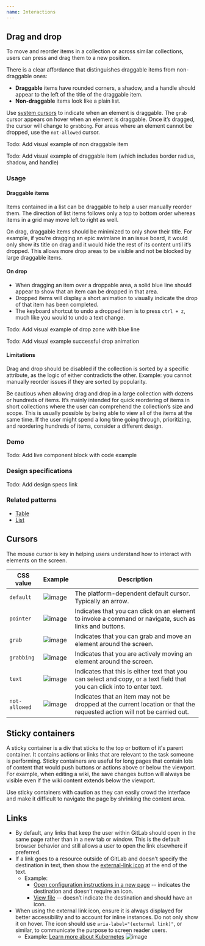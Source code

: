 ```yaml
---
name: Interactions
---
```


## Drag and drop

To move and reorder items in a collection or across similar collections, users can press and drag them to a new position.

There is a clear affordance that distinguishes draggable items from non-draggable ones:

- **Draggable** items have rounded corners, a shadow, and a handle should appear to the left of the title of the draggable item.
- **Non-draggable** items look like a plain list.

Use [system cursors](#cursors) to indicate when an element is draggable. The `grab` cursor appears on hover when an element is draggable. Once it’s dragged, the cursor will change to `grabbing`. For areas where an element cannot be dropped, use the `not-allowed` cursor.

Todo: Add visual example of non draggable item

Todo: Add visual example of draggable item (which includes border radius, shadow, and handle)

### Usage

#### Draggable items

Items contained in a list can be draggable to help a user manually reorder them. The direction of list items follows only a top to bottom order whereas items in a grid may move left to right as well.

On drag, draggable items should be minimized to only show their title. For example, if you’re dragging an epic swimlane in an issue board, it would only show its title on drag and it would hide the rest of its content until it‘s dropped. This allows more drop areas to be visible and not be blocked by large draggable items.

#### On drop

- When dragging an item over a droppable area, a solid blue line should appear to show that an item can be dropped in that area.
- Dropped items will display a short animation to visually indicate the drop of that item has been completed. 
- The keyboard shortcut to undo a dropped item is to press `ctrl + z`, much like you would to undo a text change. 

Todo: Add visual example of drop zone with blue line

Todo: Add visual example successful drop animation

#### Limitations

Drag and drop should be disabled if the collection is sorted by a specific attribute, as the logic of either contradicts the other. Example: you cannot manually reorder issues if they are sorted by popularity.

Be cautious when allowing drag and drop in a large collection with dozens or hundreds of items. It’s mainly intended for quick reordering of items in short collections where the user can comprehend the collection’s size and scope. This is usually possible by being able to view all of the items at the same time. If the user might spend a long time going through, prioritizing, and reordering hundreds of items, consider a different design.

### Demo

Todo: Add live component block with code example

### Design specifications

Todo: Add design specs link

### Related patterns

- [Table](/components/table)
- [List](/components/list)

## Cursors

The mouse cursor is key in helping users understand how to interact with elements on the screen.

| **CSS value** | **Example** | **Description** |
| --- | --- | --- |
| `default` | ![image](/img/cursors-default.svg) | The platform-dependent default cursor. Typically an arrow. |
| `pointer` | ![image](/img/cursors-pointer.svg) | Indicates that you can click on an element to invoke a command or navigate, such as links and buttons. |
| `grab` | ![image](/img/cursors-grab.svg) | Indicates that you can grab and move an element around the screen. |
| `grabbing` | ![image](/img/cursors-grabbing.svg) | Indicates that you are actively moving an element around the screen. |
| `text` | ![image](/img/cursors-text.svg) | Indicates that this is either text that you can select and copy, or a text field that you can click into to enter text. |
| `not-allowed` | ![image](/img/cursors-notallowed.svg) | Indicates that an item may not be dropped at the current location or that the requested action will not be carried out. |

## Sticky containers

A sticky container is a div that sticks to the top or bottom of it's parent container. It contains actions or links that are relevant to the task someone is performing. Sticky containers are useful for long pages that contain lots of content that would push buttons or actions above or below the viewport. For example, when editing a wiki, the save changes button will always be visible even if the wiki content extends below the viewport.

Use sticky containers with caution as they can easily crowd the interface and make it difficult to navigate the page by shrinking the content area.

## Links

- By default, any links that keep the user within GitLab should open in the same page rather than in a new tab or window. This is the default browser behavior and still allows a user to open the link elsewhere if preferred.
- If a link goes to a resource outside of GitLab and doesn’t specify the destination in text, then show the [external-link icon](http://gitlab-org.gitlab.io/gitlab-svgs/?q=~external-link) at the end of the text.
    - Example:
        - [Open configuration instructions in a new page]() -- indicates the destination and doesn’t require an icon.
        - [View file]() -- doesn’t indicate the destination and should have an icon.
- When using the external link icon, ensure it is always displayed for better accessibility and to account for inline instances. Do not only show it on hover. The icon should use `aria-label="(external link)"`, or similar, to communicate the purpose to screen reader users.
    - Example: [Learn more about Kubernetes]() ![image](img/external-link.svg)
